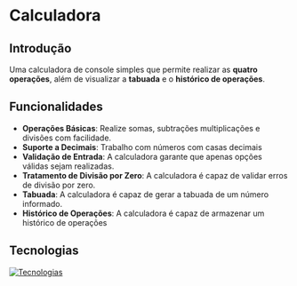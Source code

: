 # Calculadora

## Introdução

Uma calculadora de console simples que permite realizar as **quatro operações**, além de visualizar a **tabuada** e o **histórico de operações**.

## Funcionalidades

- **Operações Básicas**: Realize somas, subtrações multiplicações e divisões com facilidade.
- **Suporte a Decimais**: Trabalho com números com casas decimais
- **Validação de Entrada**: A calculadora garante que apenas opções válidas sejam realizadas.
- **Tratamento de Divisão por Zero**: A calculadora é capaz de validar erros de divisão por zero.
- **Tabuada**: A calculadora é capaz de gerar a tabuada de um número informado.
- **Histórico de Operações**: A calculadora é capaz de armazenar um histórico de operações

## Tecnologias

[![Tecnologias](https://skillicons.dev/icons?i=git,github,cs,dotnet,visualstudio)](https://skillicons.dev)
